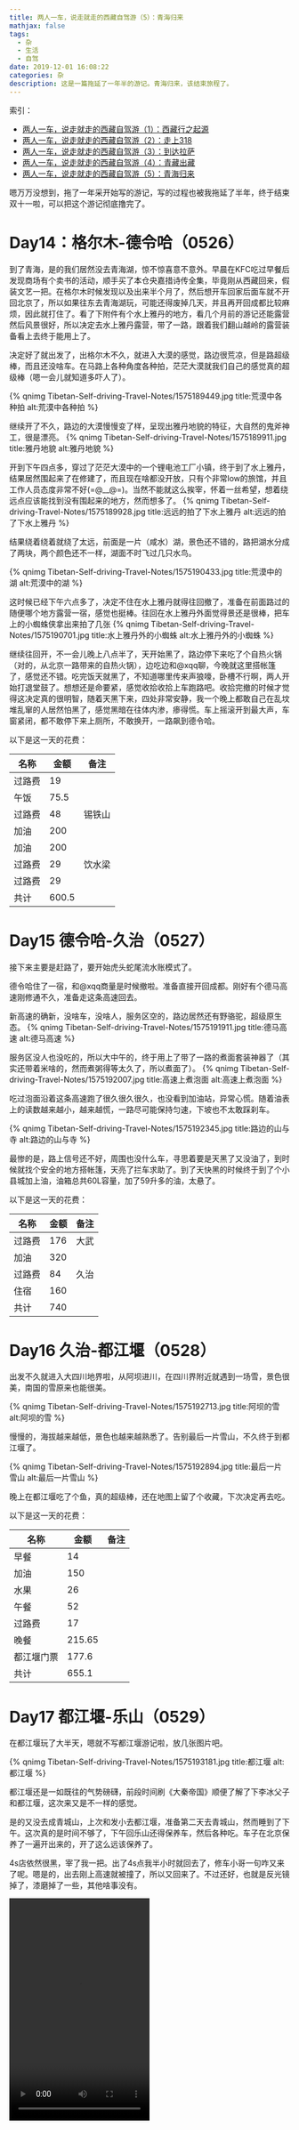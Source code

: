 ```yaml
---
title: 两人一车，说走就走的西藏自驾游（5）：青海归来
mathjax: false
tags:
  - 杂
  - 生活
  - 自驾
date: 2019-12-01 16:08:22
categories: 杂
description: 这是一篇拖延了一年半的游记。青海归来，该结束旅程了。
---
```

索引：

* [两人一车，说走就走的西藏自驾游（1）：西藏行之起源](/2019/06/23/Tibetan-Self-driving-Travel-Notes/)
* [两人一车，说走就走的西藏自驾游（2）：走上318](/2019/07/07/Tibetan-Self-driving-Travel-Notes-2/)
* [两人一车，说走就走的西藏自驾游（3）：到达拉萨](/2019/07/07/Tibetan-Self-driving-Travel-Notes-3/)
* [两人一车，说走就走的西藏自驾游（4）：青藏出藏](/2019/07/07/Tibetan-Self-driving-Travel-Notes-4/)
* [两人一车，说走就走的西藏自驾游（5）：青海归来](/2019/07/07/Tibetan-Self-driving-Travel-Notes-5/)

嗯万万没想到，拖了一年采开始写的游记，写的过程也被我拖延了半年，终于结束双十一啦，可以把这个游记彻底撸完了。

# Day14：格尔木-德令哈（0526）
到了青海，是的我们居然没去青海湖，惊不惊喜意不意外。早晨在KFC吃过早餐后发现商场有个卖书的活动，顺手买了本仓央嘉措诗传全集，毕竟刚从西藏回来，假装文艺一把。在格尔木时候发现以及出来半个月了，然后想开车回家后面车就不开回北京了，所以如果往东去青海湖玩，可能还得废掉几天，并且再开回成都比较麻烦，因此就打住了。看了下附件有个水上雅丹的地方，看几个月前的游记还能露营然后风景很好，所以决定去水上雅丹露营，带了一路，跟着我们翻山越岭的露营装备看上去终于能用上了。

决定好了就出发了，出格尔木不久，就进入大漠的感觉，路边很荒凉，但是路超级棒，而且还没啥车。在马路上各种角度各种拍，茫茫大漠就我们自己的感觉真的超级棒（嗯一会儿就知道多吓人了）。

{% qnimg Tibetan-Self-driving-Travel-Notes/1575189449.jpg title:荒漠中各种拍 alt:荒漠中各种拍 %}

继续开了不久，路边的大漠慢慢变了样，呈现出雅丹地貌的特征，大自然的鬼斧神工，很是漂亮。
{% qnimg Tibetan-Self-driving-Travel-Notes/1575189911.jpg title:雅丹地貌 alt:雅丹地貌 %}

开到下午四点多，穿过了茫茫大漠中的一个锂电池工厂小镇，终于到了水上雅丹，结果居然围起来了在修建了，而且现在啥都没开放，只有个非常low的旅馆，并且工作人员态度非常不好(=@__@=)。当然不能就这么挨宰，怀着一丝希望，想着绕远点应该能找到没有围起来的地方，然而想多了。
{% qnimg Tibetan-Self-driving-Travel-Notes/1575189928.jpg title:远远的拍了下水上雅丹 alt:远远的拍了下水上雅丹 %}

结果绕着绕着就绕了太远，前面是一片（咸水）湖，景色还不错的，路把湖水分成了两块，两个颜色还不一样，湖面不时飞过几只水鸟。

{% qnimg Tibetan-Self-driving-Travel-Notes/1575190433.jpg title:荒漠中的湖 alt:荒漠中的湖 %}

这时候已经下午六点多了，决定不住在水上雅丹就得往回撤了，准备在前面路过的随便哪个地方露营一宿，感觉也挺棒。往回在水上雅丹外面觉得景还是很棒，把车上的小蜘蛛侠拿出来拍了几张
{% qnimg Tibetan-Self-driving-Travel-Notes/1575190701.jpg title:水上雅丹外的小蜘蛛 alt:水上雅丹外的小蜘蛛 %}

继续往回开，不一会儿晚上八点半了，天开始黑了，路边停下来吃了个自热火锅（对的，从北京一路带来的自热火锅），边吃边和@xqq聊，今晚就这里搭帐篷了，感觉还不错。吃完饭天就黑了，不知道哪里传来声狼嚎，卧槽不行啊，两人开始打退堂鼓了。想想还是命要紧，感觉收拾收拾上车跑路吧。收拾完撤的时候才觉得这决定真的很明智，随着天黑下来，四处非常安静，我一个晚上都敢自己在乱坟堆乱窜的人居然怕黑了，感觉黑暗在往体内渗，瘆得慌。车上摇滚开到最大声，车窗紧闭，都不敢停下来上厕所，不敢换开，一路飙到德令哈。


以下是这一天的花费：

名称 | 金额 | 备注
-|-|-
过路费 | 19
午饭 | 75.5
过路费 | 48 | 锡铁山
加油 | 200
加油 | 200
过路费 | 29 | 饮水梁
过路费 | 29
共计 | 600.5

# Day15 德令哈-久治（0527）

接下来主要是赶路了，要开始虎头蛇尾流水账模式了。

德令哈住了一宿，和@xqq商量是时候撤啦。准备直接开回成都。刚好有个德马高速刚修通不久，准备走这条高速回去。

新高速的确新，没啥车，没啥人，服务区空的，路边居然还有野骆驼，超级原生态。
{% qnimg Tibetan-Self-driving-Travel-Notes/1575191911.jpg title:德马高速 alt:德马高速 %}

服务区没人也没吃的，所以大中午的，终于用上了带了一路的煮面套装神器了（其实还带着米啥的，然而煮粥得等太久了，所以煮面了）。
{% qnimg Tibetan-Self-driving-Travel-Notes/1575192007.jpg title:高速上煮泡面 alt:高速上煮泡面 %}

吃过泡面沿着这条高速跑了很久很久很久，也没看到加油站，异常心慌。随着油表上的读数越来越小，越来越慌，一路尽可能保持匀速，下坡也不太敢踩刹车。

{% qnimg Tibetan-Self-driving-Travel-Notes/1575192345.jpg title:路边的山与寺 alt:路边的山与寺 %}

最惨的是，路上信号还不好，周围也没什么车，寻思着要是天黑了又没油了，到时候就找个安全的地方搭帐篷，天亮了拦车求助了。到了天快黑的时候终于到了个小县城加上油，油箱总共60L容量，加了59升多的油，太悬了。

以下是这一天的花费：

名称 | 金额 | 备注
-|-|-
过路费|176|大武
加油|320
过路费|84|久治
住宿|160
共计|740

# Day16 久治-都江堰（0528）
出发不久就进入大四川地界啦，从阿坝进川，在四川界附近就遇到一场雪，景色很美，南国的雪原来也能很美。

{% qnimg Tibetan-Self-driving-Travel-Notes/1575192713.jpg title:阿坝的雪 alt:阿坝的雪 %}

慢慢的，海拔越来越低，景色也越来越熟悉了。告别最后一片雪山，不久终于到都江堰了。

{% qnimg Tibetan-Self-driving-Travel-Notes/1575192894.jpg title:最后一片雪山 alt:最后一片雪山 %}

晚上在都江堰吃了个鱼，真的超级棒，还在地图上留了个收藏，下次决定再去吃。

以下是这一天的花费：

名称 | 金额 | 备注
-|-|-
早餐 | 14
加油 | 150
水果 | 26
午餐 | 52
过路费 | 17
晚餐 | 215.65
都江堰门票 | 177.6
共计 | 655.1

# Day17 都江堰-乐山（0529）

在都江堰玩了大半天，嗯就不写都江堰游记啦，放几张图片吧。

{% qnimg Tibetan-Self-driving-Travel-Notes/1575193181.jpg title:都江堰 alt:都江堰 %}

都江堰还是一如既往的气势磅礴，前段时间刷《大秦帝国》顺便了解了下李冰父子和都江堰，这次来又是不一样的感觉。

是的又没去成青城山，上次和发小去都江堰，准备第二天去青城山，然而睡到了下午。这次真的是时间不够了，下午回乐山还得保养车，然后各种吃。车子在北京保养了一遍开出来的，开了这么远该保养了。

4s店依然很黑，宰了我一把。出了4s点我半小时就回去了，修车小哥一句咋又来了呢。嗯是的，出去刚上高速就被撞了，所以又回来了。不过还好，也就是反光镜掉了，漆磨掉了一些，其他啥事没有。

<video width="50%" height="400" src="http://cdn.liexing.top/static/images/Tibetan-Self-driving-Travel-Notes/1575193573.mp4" controls="controls">
 `<video>` 不可用，该换浏览器啦.
</video>

是的然后就等着修车了，接着线各回各家各找各妈去。

以下是这一天的花费：

名称 | 金额 | 备注
-|-|-
过路费19|都江堰-成都
过路费|9.5|绕城高速
过路费|44.65|乐山
油费|280|乐山
共计|353.15

# Day18 乐山-成都（0614）

终于修好车啦，然后在家呆了半个月也差不多了，再呆几天就得被赶出家门了😁。去机场接@xqq 然后就出发直接开去杭州啦。 结果刚上高速不久，正开始打瞌睡了，就遇到前面的面包车爆胎，瞬间吓醒了。成乐高速对我也太不友好了吧。

<video width="50%" height="400" src="http://cdn.liexing.top/static/images/Tibetan-Self-driving-Travel-Notes/1575194188.mp4" controls="controls">
 `<video>` 不可用，该换浏览器啦.
</video>
然后前面高速封路，各种绕道，绕去眉山转了一大圈才到成都，趁着@xqq飞机还早，找本科辅导员@辉哥 约饭去。久违的串串，回家半个月在家贼健康贼养生，馋死我了。跟@辉哥聊了很久，本科以来读研三年的所得与成长，希望能继续加油，不负所望。

{% qnimg Tibetan-Self-driving-Travel-Notes/1575194455.jpg title:久违的串串 alt:久违的串串 %}


以下是这一天的花费：

名称 | 金额 | 备注
-|-|-
住宿 | 363
机场高速 | 9.5
高速 | 20.9
高速 | 23
共计 | 416.4

# Day19 成都-重庆（0615）

接上@xqq 到酒店已经快半夜一点了，所以照常睡到中午，所以在重庆也没咋玩，嗯这趟旅行都这么佛系。

到重庆进城各种堵，到酒店收拾好已经快天黑了。去打开了网红李子坝轻轨站，也去体验了神奇的3D城市，@xqq还体验了一把中辣锅底的火锅（嗯非常不明智，小朋友们不要模仿）然后拉了一天。

回酒店打车也体会了一把神奇的重庆。在解放碑打了个车，师傅离我们800多米，开了快20分钟终于绕过来接到我们，然后直线不到两公里的路，开了20多分钟终于到了，师傅说自己就是重庆人，但是也总是迷路，嗯这很重庆。

{% qnimg Tibetan-Self-driving-Travel-Notes/1575195107.jpg title:谜一样的路 alt:谜一样的路 width:200 %}

以下是这一天的花费：

名称 | 金额 | 备注
-|-|-
午饭|83
加油|300
高速|121.6
高速|53.35|沙坪坝
晚饭|169
住宿|228
共计|954.95


# Day20 重庆-英山（0616）
这一天。。。没啥好说的，开车开到崩溃。感受就是，武汉的绕城真大啊，从西北进绕城，东北出绕城，感觉开了能有两三个小时。后来已经实在是开不动了，和@xqq商量是找个服务区露营还是咋整，最后发现累到懒得搭帐篷，所以随便找了个小城住了一晚，这可能是这趟旅程最累的一天吧。

对了再吐槽一下，从重庆出来到武汉的高速，路况明明很好，但是几乎全程限速80，然后还各种摄像头跟不要钱一样多，即使开着自适应巡航也累到爆。

以下是这一天的花费：

名称 | 金额 | 备注
-|-|-
加油|230
高速|140.65|重庆-冷水
午餐|60
晚餐|70
加油|265
高速|470|冷水-英山
住宿|140
共计|1375.65

#Day21 英山-杭州（0617）

终于。。下午两点多成功到杭州了，不得不提进入杭州地界后，服务区质量上升了很多，居然服务区还有星巴克，太高大上。

以下是这一天的花费：
名称 | 金额 | 备注
-|-|-
过路费 | 10
过路费 | 10
加油 | 245
早餐 | 34
过路费 | 140？
过路费 | 95
午饭 | 20
过路费 | 60
共计 | 614

全程总共花了1.5w左右，一共用了21天，途径了北京、河北、山西、陕西、四川、西藏、青海、重庆、湖北、安徽、江西（跑了一小段也算）是一个省市。全程轨迹记录是9600多千米，但是中间偶尔忘记开路径记录，加上在回乐山后开了很多没记录，所以理论上路程超过1w千米了。很充实的旅程，在那个5月以前，我觉得我可能这辈子都没有空去自驾一趟西藏，更别提从北京过去，到杭州的这1w公里。这一趟很累，但是收获也很多。谨以此文，纪念那年在路上的大半个月时光。

{% qnimg Tibetan-Self-driving-Travel-Notes/1575195797.jpg title:自驾数据 alt:自驾数据 %}

如果需要gps轨迹数据，请和我联系。